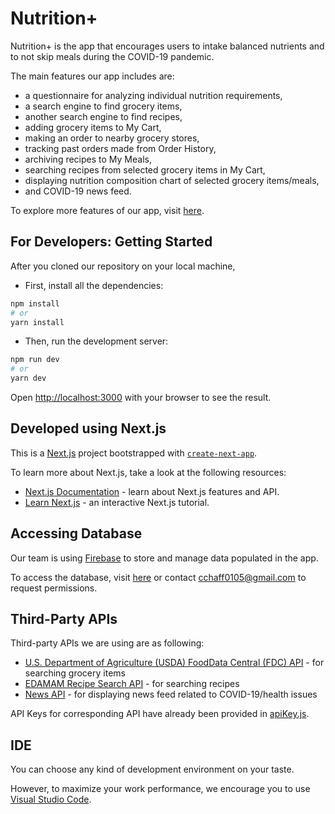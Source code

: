 # Nutrition+

Nutrition+ is the app that encourages users to intake balanced nutrients and to not skip meals during the COVID-19 pandemic.

The main features our app includes are:
- a questionnaire for analyzing individual nutrition requirements,
- a search engine to find grocery items,
- another search engine to find recipes,
- adding grocery items to My Cart,
- making an order to nearby grocery stores,
- tracking past orders made from Order History,
- archiving recipes to My Meals,
- searching recipes from selected grocery items in My Cart,
- displaying nutrition composition chart of selected grocery items/meals,
- and COVID-19 news feed.

To explore more features of our app, visit [here](https://nutritionplus.herokuapp.com/).

## For Developers: Getting Started

After you cloned our repository on your local machine,

- First, install all the dependencies:

```bash
npm install
# or
yarn install
```
- Then, run the development server:

```bash
npm run dev
# or
yarn dev
```

Open [http://localhost:3000](http://localhost:3000) with your browser to see the result.

## Developed using Next.js

This is a [Next.js](https://nextjs.org/) project bootstrapped with [`create-next-app`](https://github.com/zeit/next.js/tree/canary/packages/create-next-app).

To learn more about Next.js, take a look at the following resources:

- [Next.js Documentation](https://nextjs.org/docs) - learn about Next.js features and API.
- [Learn Next.js](https://nextjs.org/learn) - an interactive Next.js tutorial.

## Accessing Database

Our team is using [Firebase](https://firebase.google.com/) to store and manage data populated in the app.

To access the database, visit [here](https://console.firebase.google.com/u/0/project/nutrition-plus-45c57/overview) or contact [cchaff0105@gmail.com](mailto:cchaff0105@gmail.com) to request permissions.

## Third-Party APIs

Third-party APIs we are using are as following:

- [U.S. Department of Agriculture (USDA) FoodData Central (FDC) API](https://fdc.nal.usda.gov/api-guide.html) - for searching grocery items
- [EDAMAM Recipe Search API](https://developer.edamam.com/edamam-docs-recipe-api) - for searching recipes
- [News API](https://newsapi.org/) - for displaying news feed related to COVID-19/health issues

API Keys for corresponding API have already been provided in [apiKey.js](https://github.com/rickywychoi/COMP-2800-Team-BBY-32-NutritionPlus/blob/master/apiKey.js).

## IDE

You can choose any kind of development environment on your taste.

However, to maximize your work performance, we encourage you to use [Visual Studio Code](https://code.visualstudio.com/).